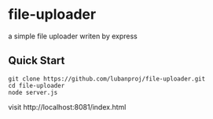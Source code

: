 # file-uploader
a simple file uploader writen by express

## Quick Start
```
git clone https://github.com/lubanproj/file-uploader.git
cd file-uploader
node server.js
```

visit http://localhost:8081/index.html
